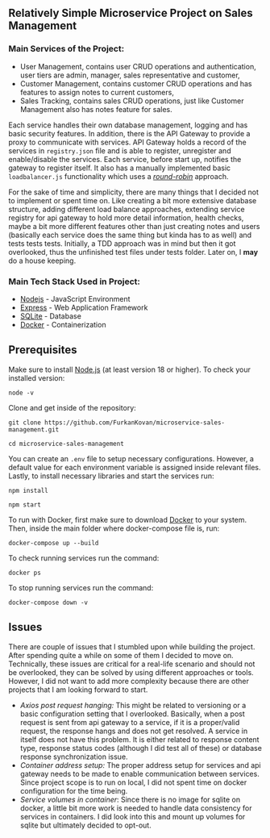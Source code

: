 ## Relatively Simple Microservice Project on Sales Management

### Main Services of the Project:
- User Management, contains user CRUD operations and authentication, user tiers are admin, manager, sales representative and customer,
- Customer Management, contains customer CRUD operations and has features to assign notes to current customers,
- Sales Tracking, contains sales CRUD operations, just like Customer Management also has notes feature for sales.

Each service handles their own database management, logging and has basic security features. In addition, there is the API Gateway to provide a proxy to communicate with services. API Gateway holds a record of the services in `registry.json` file and is able to register, unregister and enable/disable the services. Each service, before start up, notifies the gateway to register itself. It also has a manually implemented basic `loadbalancer.js` functionality which uses a *[round-robin](https://en.wikipedia.org/wiki/Load_balancing_(computing)#Round-robin_scheduling)* approach.

For the sake of time and simplicity, there are many things that I decided not to implement or spent time on. Like creating a bit more extensive database structure, adding different load balance approaches, extending service registry for api gateway to hold more detail information, health checks, maybe a bit more different features other than just creating notes and users (basically each service does the same thing but kinda has to as well) and tests tests tests. Initially, a TDD approach was in mind but then it got overlooked, thus the unfinished test files under tests folder. Later on, I **may** do a house keeping.

### Main Tech Stack Used in Project:
- [Nodejs](https://nodejs.org/en) - JavaScript Environment
- [Express](https://expressjs.com/) - Web Application Framework
- [SQLite](https://www.sqlite.org/) - Database
- [Docker](https://www.docker.com/) - Containerization

## Prerequisites
Make sure to install [Node.js](https://nodejs.org/en) (at least version 18 or higher). To check your installed version:

    node -v

Clone and get inside of the repository:

    git clone https://github.com/FurkanKovan/microservice-sales-management.git

    cd microservice-sales-management

You can create an `.env` file to setup necessary configurations. However, a default value for each environment variable is assigned inside relevant files. Lastly, to install necessary libraries and start the services run:

    npm install

    npm start

To run with Docker, first make sure to download [Docker](https://www.docker.com/) to your system. Then, inside the main folder where docker-compose file is, run:

    docker-compose up --build

To check running services run the command:

    docker ps

To stop running services run the command:

    docker-compose down -v

## Issues
There are couple of issues that I stumbled upon while building the project. After spending quite a while on some of them I decided to move on. Technically, these issues are critical for a real-life scenario and should not be overlooked, they can be solved by using different approaches or tools. However, I did not want to add more complexity because there are other projects that I am looking forward to start.

- *Axios post request hanging:* This might be related to versioning or a basic configuration setting that I overlooked. Basically, when a post request is sent from api gateway to a service, if it is a proper/valid request, the response hangs and does not get resolved. A service in itself does not have this problem. It is either related to response content type, response status codes (although I did test all of these) or database response synchronization issue.
- *Container address setup:* The proper address setup for services and api gateway needs to be made to enable communication between services. Since project scope is to run on local, I did not spent time on docker configuration for the time being.
- *Service volumes in container*: Since there is no image for sqlite on docker, a little bit more work is needed to handle data consistency for services in containers. I did look into this and mount up volumes for sqlite but ultimately decided to opt-out.